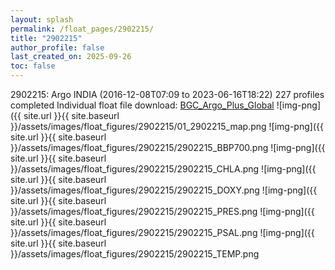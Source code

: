 ```yaml
---
layout: splash
permalink: /float_pages/2902215/
title: "2902215"
author_profile: false
last_created_on: 2025-09-26
toc: false
---
```

 
2902215: Argo INDIA (2016-12-08T07:09 to 2023-06-16T18:22)
227 profiles completed
Individual float file download: [BGC_Argo_Plus_Global](https://ftp.soest.hawaii.edu/bgc_argo_plus/Individual_Floats/outliers_removed/2902215_Sprof_processed.nc)
![img-png]({{ site.url }}{{ site.baseurl }}/assets/images/float_figures/2902215/01_2902215_map.png
![img-png]({{ site.url }}{{ site.baseurl }}/assets/images/float_figures/2902215/2902215_BBP700.png
![img-png]({{ site.url }}{{ site.baseurl }}/assets/images/float_figures/2902215/2902215_CHLA.png
![img-png]({{ site.url }}{{ site.baseurl }}/assets/images/float_figures/2902215/2902215_DOXY.png
![img-png]({{ site.url }}{{ site.baseurl }}/assets/images/float_figures/2902215/2902215_PRES.png
![img-png]({{ site.url }}{{ site.baseurl }}/assets/images/float_figures/2902215/2902215_PSAL.png
![img-png]({{ site.url }}{{ site.baseurl }}/assets/images/float_figures/2902215/2902215_TEMP.png
